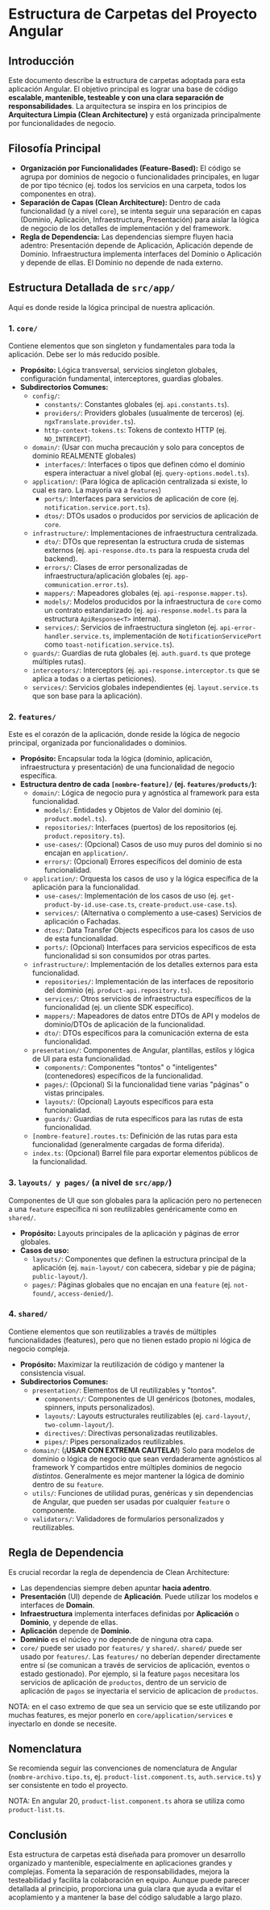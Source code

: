# Estructura de Carpetas del Proyecto Angular

## Introducción

Este documento describe la estructura de carpetas adoptada para esta aplicación Angular. El objetivo principal es lograr una base de código **escalable, mantenible, testeable y con una clara separación de responsabilidades**. La arquitectura se inspira en los principios de **Arquitectura Limpia (Clean Architecture)** y está organizada principalmente por funcionalidades de negocio.

## Filosofía Principal

- **Organización por Funcionalidades (Feature-Based):** El código se agrupa por dominios de negocio o funcionalidades principales, en lugar de por tipo técnico (ej. todos los servicios en una carpeta, todos los componentes en otra).
- **Separación de Capas (Clean Architecture):** Dentro de cada funcionalidad (y a nivel `core`), se intenta seguir una separación en capas (Dominio, Aplicación, Infraestructura, Presentación) para aislar la lógica de negocio de los detalles de implementación y del framework.
- **Regla de Dependencia:** Las dependencias siempre fluyen hacia adentro: Presentación depende de Aplicación, Aplicación depende de Dominio. Infraestructura implementa interfaces del Dominio o Aplicación y depende de ellas. El Dominio no depende de nada externo.

## Estructura Detallada de `src/app/`

Aquí es donde reside la lógica principal de nuestra aplicación.

### 1. `core/`

Contiene elementos que son singleton y fundamentales para toda la aplicación. Debe ser lo más reducido posible.

- **Propósito:** Lógica transversal, servicios singleton globales, configuración fundamental, interceptores, guardias globales.
- **Subdirectorios Comunes:**
  - `config/`:
    - `constants/`: Constantes globales (ej. `api.constants.ts`).
    - `providers/`: Providers globales (usualmente de terceros) (ej. `ngxTranslate.provider.ts`).
    - `http-context-tokens.ts`: Tokens de contexto HTTP (ej. `NO_INTERCEPT`).
  - `domain/`: (Usar con mucha precaución y solo para conceptos de dominio REALMENTE globales)
    - `interfaces/`: Interfaces o tipos que definen cómo el dominio espera interactuar a nivel global (ej. `query-options.model.ts`).
  - `application/`: (Para lógica de aplicación centralizada si existe, lo cual es raro. La mayoría va a `features`)
    - `ports/`: Interfaces para servicios de aplicación de core (ej. `notification.service.port.ts`).
    - `dtos/`: DTOs usados o producidos por servicios de aplicación de `core`.
  - `infrastructure/`: Implementaciones de infraestructura centralizada.
    - `dto/`: DTOs que representan la estructura cruda de sistemas externos (ej. `api-response.dto.ts` para la respuesta cruda del backend).
    - `errors/`: Clases de error personalizadas de infraestructura/aplicación globales (ej. `app-communication.error.ts`).
    - `mappers/`: Mapeadores globales (ej. `api-response.mapper.ts`).
    - `models/`: Modelos producidos por la infraestructura de `core` como un contrato estandarizado (ej. `api-response.model.ts` para la estructura `ApiResponse<T>` interna).
    - `services/`: Servicios de infraestructura singleton (ej. `api-error-handler.service.ts`, implementación de `NotificationServicePort` como `toast-notification.service.ts`).
  - `guards/`: Guardias de ruta globales (ej. `auth.guard.ts` que protege múltiples rutas).
  - `interceptors/`: Interceptors (ej. `api-response.interceptor.ts` que se aplica a todas o a ciertas peticiones).
  - `services/`: Servicios globales independientes (ej. `layout.service.ts` que son base para la aplicación).

### 2. `features/`

Este es el corazón de la aplicación, donde reside la lógica de negocio principal, organizada por funcionalidades o dominios.

- **Propósito:** Encapsular toda la lógica (dominio, aplicación, infraestructura y presentación) de una funcionalidad de negocio específica.
- **Estructura dentro de cada `[nombre-feature]/` (ej. `features/products/`):**
  - `domain/`: Lógica de negocio pura y agnóstica al framework para esta funcionalidad.
    - `models/`: Entidades y Objetos de Valor del dominio (ej. `product.model.ts`).
    - `repositories/`: Interfaces (puertos) de los repositorios (ej. `product.repository.ts`).
    - `use-cases/`: (Opcional) Casos de uso muy puros del dominio si no encajan en `application/`.
    - `errors/`: (Opcional) Errores específicos del dominio de esta funcionalidad.
  - `application/`: Orquesta los casos de uso y la lógica específica de la aplicación para la funcionalidad.
    - `use-cases/`: Implementación de los casos de uso (ej. `get-product-by-id.use-case.ts`, `create-product.use-case.ts`).
    - `services/`: (Alternativa o complemento a use-cases) Servicios de aplicación o Fachadas.
    - `dtos/`: Data Transfer Objects específicos para los casos de uso de esta funcionalidad.
    - `ports/`: (Opcional) Interfaces para servicios específicos de esta funcionalidad si son consumidos por otras partes.
  - `infrastructure/`: Implementación de los detalles externos para esta funcionalidad.
    - `repositories/`: Implementación de las interfaces de repositorio del dominio (ej. `product-api.repository.ts`).
    - `services/`: Otros servicios de infraestructura específicos de la funcionalidad (ej. un cliente SDK específico).
    - `mappers/`: Mapeadores de datos entre DTOs de API y modelos de dominio/DTOs de aplicación de la funcionalidad.
    - `dto/`: DTOs específicos para la comunicación externa de esta funcionalidad.
  - `presentation/`: Componentes de Angular, plantillas, estilos y lógica de UI para esta funcionalidad.
    - `components/`: Componentes "tontos" o "inteligentes" (contenedores) específicos de la funcionalidad.
    - `pages/`: (Opcional) Si la funcionalidad tiene varias "páginas" o vistas principales.
    - `layouts/`: (Opcional) Layouts específicos para esta funcionalidad.
    - `guards/`: Guardias de ruta específicos para las rutas de esta funcionalidad.
  - `[nombre-feature].routes.ts`: Definición de las rutas para esta funcionalidad (generalmente cargadas de forma diferida).
  - `index.ts`: (Opcional) Barrel file para exportar elementos públicos de la funcionalidad.

### 3. `layouts/ y pages/` (a nivel de `src/app/`)

Componentes de UI que son globales para la aplicación pero no pertenecen a una `feature` específica ni son reutilizables genéricamente como en `shared/`.

- **Propósito:** Layouts principales de la aplicación y páginas de error globales.
- **Casos de uso:**
  - `layouts/`: Componentes que definen la estructura principal de la aplicación (ej. `main-layout/` con cabecera, sidebar y pie de página; `public-layout/`).
  - `pages/`: Páginas globales que no encajan en una `feature` (ej. `not-found/`, `access-denied/`).

### 4. `shared/`

Contiene elementos que son reutilizables a través de múltiples funcionalidades (features), pero que no tienen estado propio ni lógica de negocio compleja.

- **Propósito:** Maximizar la reutilización de código y mantener la consistencia visual.
- **Subdirectorios Comunes:**
  - `presentation/`: Elementos de UI reutilizables y "tontos".
    - `components/`: Componentes de UI genéricos (botones, modales, spinners, inputs personalizados).
    - `layouts/`: Layouts estructurales reutilizables (ej. `card-layout/`, `two-column-layout/`).
    - `directives/`: Directivas personalizadas reutilizables.
    - `pipes/`: Pipes personalizados reutilizables.
  - `domain/`: (¡**USAR CON EXTREMA CAUTELA!**) Solo para modelos de dominio o lógica de negocio que sean verdaderamente agnósticos al framework Y compartidos entre múltiples dominios de negocio _distintos_. Generalmente es mejor mantener la lógica de dominio dentro de su `feature`.
  - `utils/`: Funciones de utilidad puras, genéricas y sin dependencias de Angular, que pueden ser usadas por cualquier `feature` o componente.
  - `validators/`: Validadores de formularios personalizados y reutilizables.

## Regla de Dependencia

Es crucial recordar la regla de dependencia de Clean Architecture:

- Las dependencias siempre deben apuntar **hacia adentro**.
- **Presentación** (UI) depende de **Aplicación**. Puede utilizar los modelos e interfaces de **Domain**.
- **Infraestructura** implementa interfaces definidas por **Aplicación** o **Dominio**, y depende de ellas.
- **Aplicación** depende de **Dominio**.
- **Dominio** es el núcleo y no depende de ninguna otra capa.
- `core/` puede ser usado por `features/` y `shared/`. `shared/` puede ser usado por `features/`. Las `features/` no deberían depender directamente entre sí (se comunican a través de servicios de aplicación, eventos o estado gestionado). Por ejemplo, si la feature `pagos` necesitara los servicios de aplicación de `productos`, dentro de un servicio de aplicación de `pagos` se inyectaria el servicio de aplicacion de `productos`.

NOTA: en el caso extremo de que sea un servicio que se este utilizando por muchas features, es mejor ponerlo en `core/application/services` e inyectarlo en donde se necesite.

## Nomenclatura

Se recomienda seguir las convenciones de nomenclatura de Angular (`nombre-archivo.tipo.ts`, ej. `product-list.component.ts`, `auth.service.ts`) y ser consistente en todo el proyecto.

NOTA: En angular 20, `product-list.component.ts` ahora se utiliza como `product-list.ts`.

## Conclusión

Esta estructura de carpetas está diseñada para promover un desarrollo organizado y mantenible, especialmente en aplicaciones grandes y complejas. Fomenta la separación de responsabilidades, mejora la testeabilidad y facilita la colaboración en equipo. Aunque puede parecer detallada al principio, proporciona una guía clara que ayuda a evitar el acoplamiento y a mantener la base del código saludable a largo plazo.
